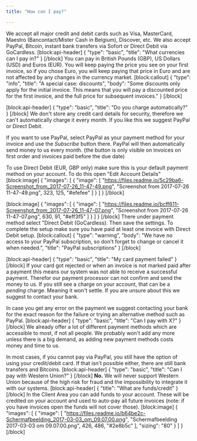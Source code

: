```yaml
---
title: "How can I pay?"

---
```

We accept all major credit and debit cards such as Visa, MasterCard, Maestro (Bancontact/Mister Cash in Belgium), Discover, etc. We also accept PayPal, Bitcoin,  instant bank transfers via Sofort or Direct Debit via GoCardless. 
[block:api-header]
{
  "type": "basic",
  "title": "What currencies can I pay in?"
}
[/block]
You can pay in British Pounds (GBP), US Dollars (USD) and Euros (EUR). You will keep paying the price you see on your first invoice, so if you chose Euro, you will keep paying that price in Euro and are not affected by any changes in the currency market.
[block:callout]
{
  "type": "info",
  "title": "A special case: discounts",
  "body": "Some discounts only apply for the initial invoice. This means that you will pay a discounted price for the first invoice, and the full price for subsequent invoices."
}
[/block]

[block:api-header]
{
  "type": "basic",
  "title": "Do you charge automatically?"
}
[/block]
We don't store any credit card details for security, therefore we can't automatically charge it every month. If you like this we suggest PayPal or Direct Debit.

If you want to use PayPal, select PayPal as your payment method for your invoice and use the *Subscribe* button there. PayPal will then automatically send money to us every month. (the button is only visible on invoices on first order and invoices paid before the due date)

To use Direct Debit (EUR, GBP only) make sure this is your default payment method on your account. To do this open "Edit Account Details"
[block:image]
{
  "images": [
    {
      "image": [
        "https://files.readme.io/5c29ba6-Screenshot_from_2017-07-26_11-47-49.png",
        "Screenshot from 2017-07-26 11-47-49.png",
        323,
        125,
        "#efefee"
      ]
    }
  ]
}
[/block]

[block:image]
{
  "images": [
    {
      "image": [
        "https://files.readme.io/bcff611-Screenshot_from_2017-07-26_11-47-07.png",
        "Screenshot from 2017-07-26 11-47-07.png",
        630,
        91,
        "#eff3f5"
      ]
    }
  ]
}
[/block]
There under payment method select "Direct Debit (GoCardless). Then save the settings.
To complete the setup make sure you have paid at least one invoice with Direct Debit setup. 
[block:callout]
{
  "type": "warning",
  "body": "We have no access to your PayPal subscription, so don't forget to change or cancel it when needed.",
  "title": "PayPal subscriptions"
}
[/block]

[block:api-header]
{
  "type": "basic",
  "title": "My card payment failed"
}
[/block]
If your card got rejected or when an invoice is not marked paid after a payment this means our system was not able to receive a successful payment. Therefor our payment processor can not confirm and send the money to us. 
If you still see a charge on your account, that can be a *pending* charge. Meaning it won't settle. If you are unsure about this we suggest to contact your bank. 

In case you get any error on the payment we suggest contacting your bank for the exact reason for the failure or trying an alternative method such as PayPal.
[block:api-header]
{
  "type": "basic",
  "title": "Can I pay with X?"
}
[/block]
We already offer a lot of different payment methods which are accessible to most, if not all people. We probably won't add any more unless there is a big demand, as adding new payment methods costs money and time to us.

In most cases, if you cannot pay via PayPal, you still have the option of using your credit/debit card. If that isn't possible either, there are still bank transfers and Bitcoins.
[block:api-header]
{
  "type": "basic",
  "title": "Can I pay with Western Union?"
}
[/block]
**No.** We will never support Western Union because of the high risk for fraud and the impossibility to integrate it with our systems.
[block:api-header]
{
  "title": "What are funds/credit"
}
[/block]
In the Client Area you can add funds to your account. These will be credited on your account and used to auto-pay all future invoices (note: if you have invoices open the funds will not cover those). 
[block:image]
{
  "images": [
    {
      "image": [
        "https://files.readme.io/b64be2c-Schermafbeelding_2017-03-03_om_09.07.00.png",
        "Schermafbeelding 2017-03-03 om 09.07.00.png",
        426,
        486,
        "#2e8b5c"
      ],
      "sizing": "80"
    }
  ]
}
[/block]